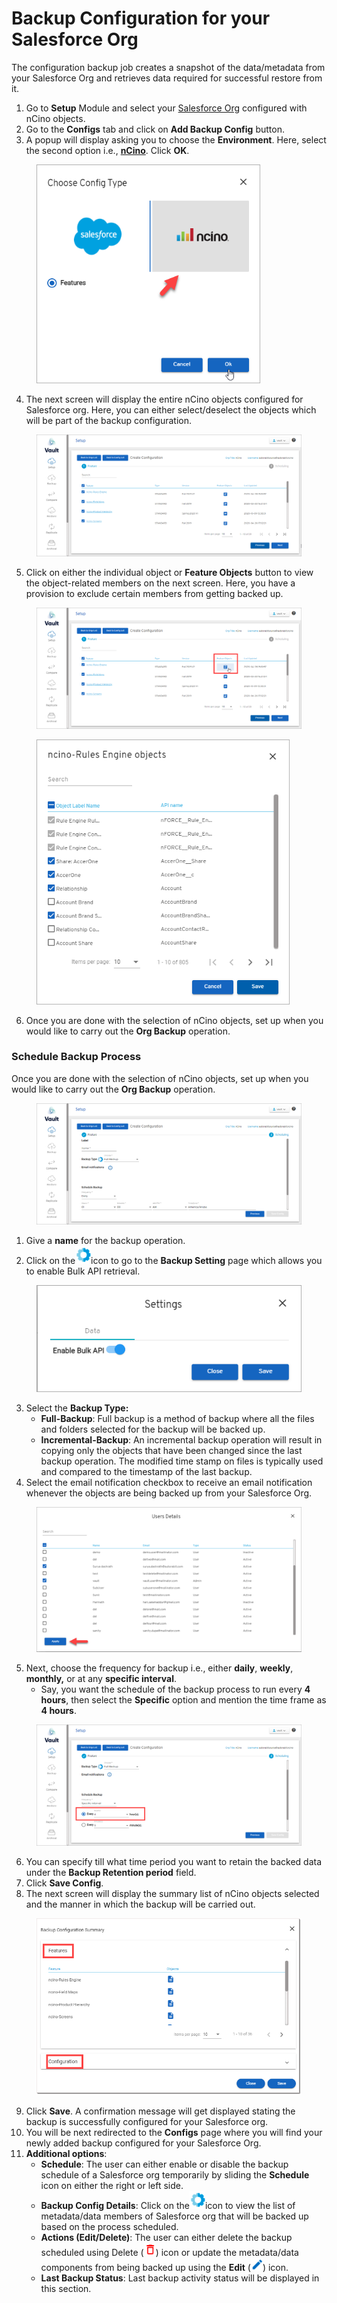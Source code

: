 # Backup Configuration for your Salesforce Org

The configuration backup job creates a snapshot of the data/metadata from your Salesforce Org and retrieves data required for successful restore from it.

1. Go to **Setup** Module and select your [Salesforce Org](https://knowledgebase.autorabit.com/vault/docs/registering-salesforce-org) configured with nCino objects.
2. Go to the **Configs** tab and click on **Add Backup Config** button.
3. A popup will display asking you to choose the **Environment**. Here, select the second option i.e., [**nCino**](https://www.autorabit.com/industry-solution/banking-financial-services-ncino/). Click **OK**.

<figure><img src="../../../../../.gitbook/assets/image (270).png" alt="" width="358"><figcaption></figcaption></figure>

4. The next screen will display the entire nCino objects configured for Salesforce org. Here, you can either select/deselect the objects which will be part of the backup configuration.

<figure><img src="../../../../../.gitbook/assets/image (271).png" alt=""><figcaption></figcaption></figure>

5. Click on either the individual object or **Feature Objects** button to view the object-related members on the next screen. Here, you have a provision to exclude certain members from getting backed up.

<figure><img src="../../../../../.gitbook/assets/image (272).png" alt=""><figcaption></figcaption></figure>

<figure><img src="../../../../../.gitbook/assets/image (273).png" alt="" width="405"><figcaption></figcaption></figure>

6. Once you are done with the selection of nCino objects, set up when you would like to carry out the **Org Backup** operation.

### Schedule Backup Process <a href="#schedule-backup-process" id="schedule-backup-process"></a>

Once you are done with the selection of nCino objects, set up when you would like to carry out the **Org Backup** operation.

<figure><img src="../../../../../.gitbook/assets/image (274).png" alt=""><figcaption></figcaption></figure>

1. Give a **name** for the backup operation.
2. Click on the![](<../../../../../.gitbook/assets/image (77).png>)icon to go to the **Backup Setting** page which allows you to enable Bulk API retrieval.

<figure><img src="../../../../../.gitbook/assets/image (275).png" alt=""><figcaption></figcaption></figure>

3. Select the **Backup Type:**
   * **Full-Backup**: Full backup is a method of backup where all the files and folders selected for the backup will be backed up.
   * **Incremental-Backup**: An incremental backup operation will result in copying only the objects that have been changed since the last backup operation. The modified time stamp on files is typically used and compared to the timestamp of the last backup.
4. Select the email notification checkbox to receive an email notification whenever the objects are being backed up from your Salesforce Org.

<figure><img src="../../../../../.gitbook/assets/image (276).png" alt="" width="563"><figcaption></figcaption></figure>

5. Next, choose the frequency for backup i.e., either **daily**, **weekly**, **monthly,** or at any **specific interval**.
   * Say, you want the schedule of the backup process to run every **4 hours**, then select the **Specific** option and mention the time frame as **4 hours**.

<figure><img src="../../../../../.gitbook/assets/image (277).png" alt="" width="563"><figcaption></figcaption></figure>

6. You can specify till what time period you want to retain the backed data under the **Backup Retention period** field.
7. Click **Save Config**.
8. The next screen will display the summary list of nCino objects selected and the manner in which the backup will be carried out.

<figure><img src="../../../../../.gitbook/assets/image (278).png" alt="" width="555"><figcaption></figcaption></figure>

9. Click **Save**. A confirmation message will get displayed stating the backup is successfully configured for your Salesforce org.
10. You will be next redirected to the **Configs** page where you will find your newly added backup configured for your Salesforce Org.
11. **Additional options**:
    * **Schedule**: The user can either enable or disable the backup schedule of a Salesforce org temporarily by sliding the **Schedule** icon on either the right or left side.
    * **Backup Config Details**: Click on the![](<../../../../../.gitbook/assets/image (78).png>)icon to view the list of metadata/data members of Salesforce org that will be backed up based on the process scheduled.
    * **Actions (Edit/Delete)**:  The user can either delete the backup scheduled using Delete (![](<../../../../../.gitbook/assets/image (79).png>)) icon or update the metadata/data components from being backed up using the **Edit** (![](<../../../../../.gitbook/assets/image (80).png>)) icon.
    * **Last Backup Status**: Last backup activity status will be displayed in this section.
